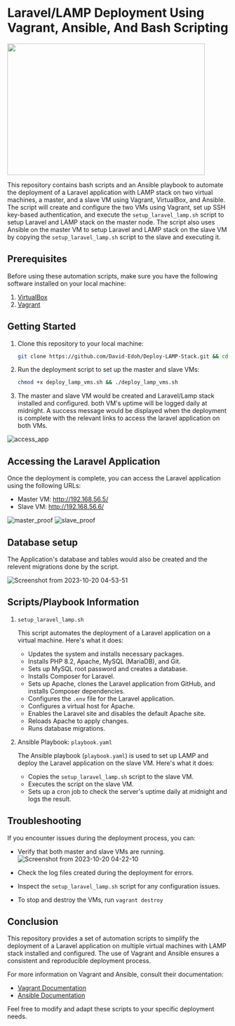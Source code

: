 # Laravel/LAMP Deployment Using Vagrant, Ansible, And Bash Scripting
<img src="https://github.com/David-Edoh/Deploy-LAMP-Stack/assets/45123163/7e2aa977-08a0-4a0b-a0c9-959ebcb55cf4" align="center" height="300" width="450" >

This repository contains bash scripts and an Ansible playbook to automate the deployment of a Laravel application with LAMP stack on two virtual machines, a master, and a slave VM using Vagrant, VirtualBox, and Ansible.
The script will create and configure the two VMs using Vagrant, set up SSH key-based authentication, and execute the `setup_laravel_lamp.sh` script to setup Laravel and LAMP stack on the master node. The script also uses Ansible on the master VM to setup Laravel and LAMP stack on the slave VM by copying the `setup_laravel_lamp.sh` script to the slave and executing it.
## Prerequisites

Before using these automation scripts, make sure you have the following software installed on your local machine:

1. [VirtualBox](https://www.virtualbox.org/)
2. [Vagrant](https://www.vagrantup.com/)

## Getting Started

1. Clone this repository to your local machine:

    ```bash
    git clone https://github.com/David-Edoh/Deploy-LAMP-Stack.git && cd Deploy-LAMP-Stack
    ```

2. Run the deployment script to set up the master and slave VMs:

    ```bash
    chmod +x deploy_lamp_vms.sh && ./deploy_lamp_vms.sh
    ```

3. The master and slave VM would be created and Laravel/Lamp stack installed and configured. both VM's uptime will be logged daily at midnight. A success message would be displayed when the deployment is complete with the relevant links to access the laravel application on both VMs.

![access_app](https://github.com/David-Edoh/Deploy-LAMP-Stack/assets/45123163/f92bd588-6a6a-417c-ba73-193ffb9f9c3f)

## Accessing the Laravel Application

Once the deployment is complete, you can access the Laravel application using the following URLs:

- Master VM: http://192.168.56.5/
- Slave VM: http://192.168.56.6/

![master_proof](https://github.com/David-Edoh/Deploy-LAMP-Stack/assets/45123163/cc5a1b81-d157-457a-938d-2876f1704874)
![slave_proof](https://github.com/David-Edoh/Deploy-LAMP-Stack/assets/45123163/10139458-9325-4b68-8fc9-5308f8bca152)

## Database setup
The Application's database and tables would also be created and the relevent migrations done by the script.

![Screenshot from 2023-10-20 04-53-51](https://github.com/David-Edoh/Deploy-LAMP-Stack/assets/45123163/921aa5d3-272e-4bdc-91c8-b384499f18e0)

## Scripts/Playbook Information
1. `setup_laravel_lamp.sh`

    This script automates the deployment of a Laravel application on a virtual machine. Here's what it does:
    
    - Updates the system and installs necessary packages.
    - Installs PHP 8.2, Apache, MySQL (MariaDB), and Git.
    - Sets up MySQL root password and creates a database.
    - Installs Composer for Laravel.
    - Sets up Apache, clones the Laravel application from GitHub, and installs Composer dependencies.
    - Configures the `.env` file for the Laravel application.
    - Configures a virtual host for Apache.
    - Enables the Laravel site and disables the default Apache site.
    - Reloads Apache to apply changes.
    - Runs database migrations.

2. Ansible Playbook: `playbook.yaml`

    The Ansible playbook (`playbook.yaml`) is used to set up LAMP and deploy the Laravel application on the slave VM. Here's what it does:
    
    - Copies the `setup_laravel_lamp.sh` script to the slave VM.
    - Executes the script on the slave VM.
    - Sets up a cron job to check the server's uptime daily at midnight and logs the result.

## Troubleshooting

If you encounter issues during the deployment process, you can:
- Verify that both master and slave VMs are running.
  ![Screenshot from 2023-10-20 04-22-10](https://github.com/David-Edoh/Deploy-LAMP-Stack/assets/45123163/b8d00ab4-df31-4c49-be0e-7f015bcf5a9c)

- Check the log files created during the deployment for errors.
- Inspect the `setup_laravel_lamp.sh` script for any configuration issues.
- To stop and destroy the VMs, run `vagrant destroy`

## Conclusion

This repository provides a set of automation scripts to simplify the deployment of a Laravel application on multiple virtual machines with LAMP stack installed and configured. The use of Vagrant and Ansible ensures a consistent and reproducible deployment process.

For more information on Vagrant and Ansible, consult their documentation:

- [Vagrant Documentation](https://www.vagrantup.com/docs)
- [Ansible Documentation](https://docs.ansible.com/ansible/latest/index.html)

Feel free to modify and adapt these scripts to your specific deployment needs.
